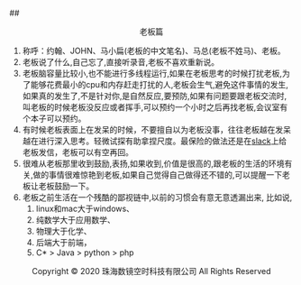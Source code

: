 ##<center>老板篇</center>
1. 称呼：约翰、JOHN、马小扁(老板的中文笔名)、马总(老板不姓马)、老板。
2. 老板说了什么,自己忘了,直接听录音,老板不喜欢重新说。
3. 老板脑容量比较小,也不能进行多线程运行,如果在老板思考的时候打扰老板,为了能够花费最小的cpu和内存赶走打扰的人,老板会生气,避免这件事情的发生,如果真的发生了,不是针对你,是自然反应,要预防,如果有问题要跟老板交流时,叫老板的时候老板没反应或者挥手,可以预约一个小时之后再找老板,会议室有个本子可以预约。
4. 有时候老板表面上在发呆的时候，不要擅自以为老板没事，往往老板越在发呆越在进行深入思考。轻微试探有助拿捏尺度。最保险的做法还是在[slack](../slack篇/slack篇.md)上给老板发信，老板可以有空再回。
5. 很难从老板那里收到鼓励,表扬,如果收到,价值是很高的,跟老板的生活的环境有关,做的事情很难惊艳到老板,如果自己觉得自己做得还不错的,可以提醒一下老板让老板鼓励一下。
6. 老板之前生活在一个残酷的鄙视链中,以前的习惯会有意无意透漏出来,
    比如说,
    1. linux和mac大于windows、
    2. 纯数学大于应用数学、
    3. 物理大于化学、
    4. 后端大于前端，
    5. C* > Java > python > php
<center> Copyright © 2020 珠海数镜空时科技有限公司 All Rights Reserved</center>